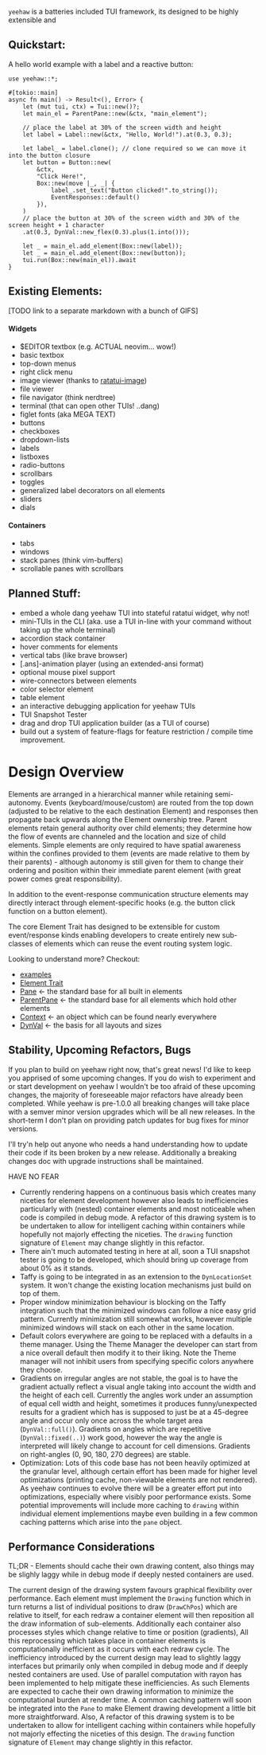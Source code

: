 
`yeehaw` is a batteries included TUI framework, its designed to be highly
extensible and 

## Quickstart:   <!-- NOTE duplicate in README.md -->

A hello world example with a label and a reactive button:

<!-- NOTE do not run as crossterm panics in doc run mode -->
``` no_run
use yeehaw::*;

#[tokio::main]
async fn main() -> Result<(), Error> {
    let (mut tui, ctx) = Tui::new()?;
    let main_el = ParentPane::new(&ctx, "main_element");

    // place the label at 30% of the screen width and height
    let label = Label::new(&ctx, "Hello, World!").at(0.3, 0.3);

    let label_ = label.clone(); // clone required so we can move it into the button closure
    let button = Button::new(
        &ctx,
        "Click Here!",
        Box::new(move |_, _| {
            label_.set_text("Button clicked!".to_string());
            EventResponses::default()
        }),
    )
    // place the button at 30% of the screen width and 30% of the screen height + 1 character
    .at(0.3, DynVal::new_flex(0.3).plus(1.into()));

    let _ = main_el.add_element(Box::new(label));
    let _ = main_el.add_element(Box::new(button));
    tui.run(Box::new(main_el)).await
}
```

## Existing Elements:  <!-- NOTE duplicate in README.md -->
[TODO link to a separate markdown with a bunch of GIFS]

#### Widgets
 - $EDITOR textbox (e.g. ACTUAL neovim... wow!)  
 - basic textbox
 - top-down menus
 - right click menu
 - image viewer (thanks to [ratatui-image](https://github.com/benjajaja/ratatui-image))
 - file viewer
 - file navigator (think nerdtree)
 - terminal (that can open other TUIs! ..dang)
 - figlet fonts (aka MEGA TEXT)
 - buttons
 - checkboxes
 - dropdown-lists
 - labels
 - listboxes
 - radio-buttons
 - scrollbars
 - toggles
 - generalized label decorators on all elements
 - sliders
 - dials

#### Containers
 - tabs 
 - windows
 - stack panes (think vim-buffers) 
 - scrollable panes with scrollbars

## Planned Stuff: <!-- NOTE duplicate in README.md --> 
 - embed a whole dang yeehaw TUI into stateful ratatui widget, why not!
 - mini-TUIs in the CLI (aka. use a TUI in-line with your command without taking
                         up the whole terminal)
 - accordion stack container
 - hover comments for elements
 - vertical tabs (like brave browser) 
 - [.ans]-animation player (using an extended-ansi format)
 - optional mouse pixel support
 - wire-connectors between elements
 - color selector element
 - table element
 - an interactive debugging application for yeehaw TUIs
 - TUI Snapshot Tester
 - drag and drop TUI application builder (as a TUI of course)
 - build out a system of feature-flags for feature restriction / compile time
   improvement.

# Design Overview <!-- NOTE duplicate in README.md -->

Elements are arranged in a hierarchical manner while retaining semi-autonomy.
Events (keyboard/mouse/custom) are routed from the top down (adjusted to be
relative to the each destination Element) and responses then propagate back
upwards along the Element ownership tree. Parent elements retain general
authority over child elements; they determine how the flow of events are
channeled and the location and size of child elements. Simple elements are only
required to have spatial awareness within the confines provided to them (events
are made relative to them by their parents) - although autonomy is still given
for them to change their ordering and position within their immediate parent
element (with great power comes great responsibility).  

In addition to the event-response communication structure elements may directly
interact through element-specific hooks (e.g. the button click function on a
button element). 

The core Element Trait has designed to be extensible for custom event/response
kinds enabling developers to create entirely new sub-classes of elements which
can reuse the event routing system logic. 

Looking to understand more? Checkout:
 - [examples](TODO)
 - [Element Trait](TODO)
 - [Pane](TODO) <- the standard base for all built in elements
 - [ParentPane](TODO) <- the standard base for all elements which hold other elements
 - [Context](TODO) <- an object which can be found nearly everywhere
 - [DynVal](TODO) <- the basis for all layouts and sizes

## Stability, Upcoming Refactors, Bugs <!-- NOTE duplicate in README.md -->

If you plan to build on yeehaw right now, that's great news! I'd like to keep
you apprised of some upcoming changes. If you do wish to experiment and or start
development on yeehaw I wouldn't be too afraid of these upcoming changes, the
majority of foreseeable major refactors have already been completed.  While
yeehaw is pre-1.0.0 all breaking changes will take place with a semver minor
version upgrades which will be all new releases. In the short-term I don't plan
on providing patch updates for bug fixes for minor versions.

I'll try'n help out anyone who needs a hand understanding how to update their
code if its been broken by a new release. Additionally a breaking changes doc
with upgrade instructions shall be maintained. 

HAVE NO FEAR

 - Currently rendering happens on a continuous basis which creates many niceties
   for element development however also leads to inefficiencies particularly
   with (nested) container elements and most noticeable when code is compiled in
   debug mode. A refactor of this drawing system is to be undertaken to allow
   for intelligent caching within containers while hopefully not majorly
   effecting the niceties. The `drawing` function signature of `Element` may
   change slightly in this refactor. 
 - There ain't much automated testing in here at all, soon a TUI snapshot tester
   is going to be developed, which should bring up coverage from about 0% as it
   stands. 
 - Taffy is going to be integrated in as an extension to the `DynLocationSet`
   system. It won't change the existing location mechanisms just build on
   top of them.
 - Proper window minimization behaviour is blocking on the Taffy integration such
   that the minimized windows can follow a nice easy grid pattern. Currently
   minimization still somewhat works, however multiple minimized windows will
   stack on each other in the same location. 
 - Default colors everywhere are going to be replaced with a defaults in a theme
   manager. Using the Theme Manager the developer can start from a nice overall
   default then modify it to their liking. Note the Theme manager will not
   inhibit users from specifying specific colors anywhere they choose. 
 - Gradients on irregular angles are not stable, the goal is to have the
   gradient actually reflect a visual angle taking into account the width and
   the height of each cell. Currently the angles work under an assumption of
   equal cell width and height, sometimes it produces funny/unexpected results
   for a gradient which has is supposed to just be at a 45-degree angle and
   occur only once across the whole target area (`DynVal::full()`). Gradients on
   angles which are repetitive (`DynVal::fixed(..)`) work good, however the way
   the angle is interpreted will likely change to account for cell dimensions.
   Gradients on right-angles (0, 90, 180, 270 degrees) are stable.
 - Optimization: Lots of this code base has not been heavily optimized at the
   granular level, although certain effort has been made for higher level
   optimizations (printing cache, non-viewable elements are not rendered). As
   yeehaw continues to evolve there will be a greater effort put into
   optimizations, especially where visibly poor performance exists. Some
   potential improvements will include more caching to `drawing` within
   individual element implementions maybe even building in a few common caching
   patterns which arise into the `pane` object.

## Performance Considerations

TL;DR - Elements should cache their own drawing content, also things may be
slighly laggy while in debug mode if deeply nested containers are used.

The current design of the drawing system favours graphical flexibility over
performance. Each element must implement the `Drawing` function which in turn
returns a list of individual positions to draw (`DrawChPos`) which are relative
to itself, for each redraw a container element will then reposition all the draw
information of sub-elements. Additionally each container also processes styles
which change relative to time or position (gradients), All this reprocessing
which takes place in container elements is computationally inefficient as it
occurs with each redraw cycle. The inefficiency introduced by the current design
may lead to slightly laggy interfaces but primarily only when compiled in debug
mode and if deeply nested containers are used. Use of parallel computation with
rayon has been implemented to help mitigate these inefficiencies. As such
Elements are expected to cache their own drawing information to minimize the
computational burden at render time. A common caching pattern will soon be
integrated into the `Pane` to make Element drawing development a little bit more
straightforward. Also, A refactor of this drawing system is to be undertaken to
allow for intelligent caching within containers while hopefully not majorly
effecting the niceties of this design. The `drawing` function signature of
`Element` may change slightly in this refactor.
